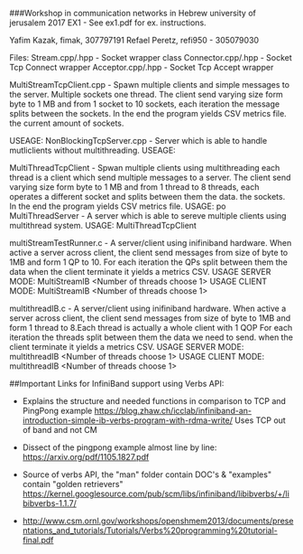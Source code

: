 ###Workshop in communication networks in Hebrew university of jerusalem 2017
EX1 - See ex1.pdf for ex. instructions.

Yafim Kazak, fimak, 307797191
Refael Peretz, refi950 - 305079030

Files:
Stream.cpp/.hpp - Socket wrapper class
Connector.cpp/.hpp - Socket Tcp Connect wrapper
Acceptor.cpp/.hpp - Socket Tcp Accept wrapper

MultiStreamTcpClient.cpp 	- Spawn multiple clients and simple messages to the server. Multiple sockets one thread.
The client send varying size form byte to 1 MB and from 1 socket to 10  sockets, each iteration the message splits between
the sockets. In the end the program yields CSV metrics file.
the current amount of sockets.

USEAGE: <port> <number of messages> <server name>
NonBlockingTcpServer.cpp 	- Server which is able to handle mutliclients without multithreading.
USEAGE: <server port>

MultiThreadTcpClient - Spwan multiple clients using multithreading each thread is a client which send multiple messages
to a server.
The client send varying size form byte to 1 MB and from 1 thread to 8  threads, each operates a different socket and
splits between them the data.
the sockets. In the end the program yields CSV metrics file.
USAGE: <port> <number of messages per thread> po
MultiThreadServer - A server which is able to sereve multiple clients using multithread system.
USAGE: MultiThreadTcpClient <port>

multiStreamTestRunner.c - A server/client using inifiniband hardware. When active a server across client, the client
send messages from size of byte to 1MB and form 1 QP to 10. For each iteration the QPs split between them the data
when the client terminate it yields a metrics CSV.
USAGE SERVER MODE: MultiStreamIB <Number of threads choose 1> <port> <number of QPs>
USAGE CLIENT MODE: MultiStreamIB <Number of threads choose 1> <port> <number
of QPs> <server
 to
connect to>

multithreadIB.c - A server/client using inifiniband hardware. When active a server across client, the client
send messages from size of byte to 1MB and form 1 thread to 8.Each thread is actually a whole client with 1 QOP
For each iteration the threads split between them the data we need to send.
when the client terminate it yields a metrics CSV.
USAGE SERVER MODE: multithreadIB <Number of threads choose 1> <port>
USAGE CLIENT MODE: multithreadIB <Number of threads choose 1> <port> <server
to connect to>


##Important Links for InfiniBand support using Verbs API:
- Explains the structure and needed functions in comparison to TCP and PingPong example
  https://blog.zhaw.ch/icclab/infiniband-an-introduction-simple-ib-verbs-program-with-rdma-write/
  Uses TCP out of band and not CM


- Dissect of the pingpong example almost line by line: 
https://arxiv.org/pdf/1105.1827.pdf

- Source of verbs API, the "man" folder contain DOC's & "examples" contain "golden retrievers"
https://kernel.googlesource.com/pub/scm/libs/infiniband/libibverbs/+/libibverbs-1.1.7/

- http://www.csm.ornl.gov/workshops/openshmem2013/documents/presentations_and_tutorials/Tutorials/Verbs%20programming%20tutorial-final.pdf
